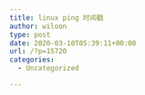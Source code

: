 ```yaml
---
title: linux ping 时间戳
author: wiloon
type: post
date: 2020-03-10T05:39:11+00:00
url: /?p=15720
categories:
  - Uncategorized

---
```

```bashping 192.168.2.1 -c 10 | awk '{ print $0"\t" strftime("%H:%M:%S",systime()) } '
```